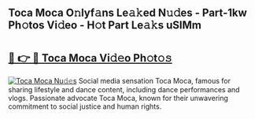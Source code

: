 ## Toca Moca O𝚗lyf𝚊ns Le𝚊𝚔ed N𝚞𝚍es - Part-1kw Ph𝚘tos Vi𝚍eo - H𝚘t Part Le𝚊𝚔s uSIMm

# <h2><a href="http://hf44qdl.feru.top/?c=Toca+Moca">🔗 👉 🔴 Toca Moca Vi𝚍𝚎o Ph𝚘t𝚘𝚜</a></h2>

[![Toca Moca Nu𝚍𝚎s](https://i.imgur.com/0TWrTi3.gif)](http://hf44qdl.feru.top/?c=Toca+Moca)
Social media sensation Toca Moca, famous for sharing lifestyle and dance content, including dance performances and vlogs. Passionate advocate Toca Moca, known for their unwavering commitment to social justice and human rights. 
